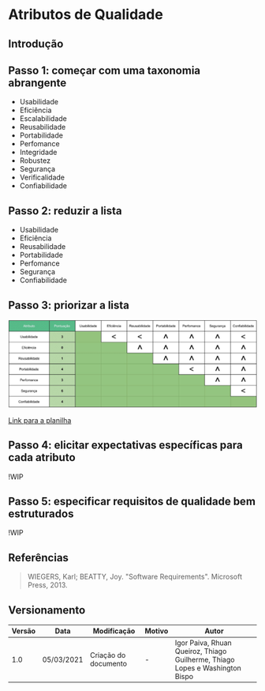 # Atributos de Qualidade

## Introdução

<p style="text-indent: 20px; text-align: justify">
</p>

## Passo 1: começar com uma taxonomia abrangente

- Usabilidade
- Eficiência
- Escalabilidade
- Reusabilidade
- Portabilidade
- Perfomance
- Integridade
- Robustez
- Segurança
- Verificalidade
- Confiabilidade

## Passo 2: reduzir a lista

- Usabilidade
- Eficiência
- Reusabilidade
- Portabilidade
- Perfomance
- Segurança
- Confiabilidade

## Passo 3: priorizar a lista

![Planilha priorização atributos de qualidade](assets/priorizacao_atributos_qualidade.jpg)

<a href="https://docs.google.com/spreadsheets/d/1Z3TVb3Io3E38iAOlmLomPeSf6-t7rFuA-8N5NlZJESg/edit?usp=sharing" target="_blank" rel="noopenner">Link para a planilha</a>

## Passo 4: elicitar expectativas específicas para cada atributo

!WIP

## Passo 5: especificar requisitos de qualidade bem estruturados

!WIP

## Referências

>WIEGERS, Karl; BEATTY, Joy. "Software Requirements". Microsoft Press, 2013.

## Versionamento

| Versão | Data       | Modificação               | Motivo | Autor         |
| ------ | ---------- | ------------------------- | ------ | ------------- |
|  1.0   | 05/03/2021 | Criação do documento | - | Igor Paiva, Rhuan Queiroz, Thiago Guilherme, Thiago Lopes e Washington Bispo |
